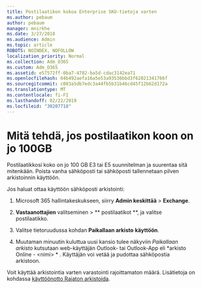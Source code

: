 ```yaml
---
title: Postilaatikon kokoa Enterprise SKU-tietoja varten
ms.author: pebaum
author: pebaum
manager: mnirkhe
ms.date: 3/27/2018
ms.audience: Admin
ms.topic: article
ROBOTS: NOINDEX, NOFOLLOW
localization_priority: Normal
ms.collection: Adm_O365
ms.custom: Adm_O365
ms.assetid: e57572ff-0ba7-4782-ba5d-cdac3142ea71
ms.openlocfilehash: 64b492aefa16a5e53a93536bbd3f62021341766f
ms.sourcegitcommit: c003a5db7edc3a44fb5b31b46cd45f12b62d172a
ms.translationtype: MT
ms.contentlocale: fi-FI
ms.lasthandoff: 02/22/2019
ms.locfileid: "30207718"
---
```

# <a name="what-to-do-if-your-mailbox-size-is-already-100gb"></a>Mitä tehdä, jos postilaatikon koon on jo 100GB

Postilaatikkosi koko on jo 100 GB E3 tai E5 suunnitelman ja suurentaa sitä mitenkään. Poista vanha sähköposti tai sähköposti tallennetaan pilven arkistoinnin käyttöön. 
  
Jos haluat ottaa käyttöön sähköposti arkistointi:
  
1. Microsoft 365 hallintakeskukseen, siirry **Admin keskittää** \> **Exchange**. 
    
2. **Vastaanottajien** valitseminen \> ** postilaatikot **, ja valitse postilaatikko. 
    
3. Valitse tietoruudussa kohdan **Paikallaan arkisto** **käyttöön**. 
    
4. Muutaman minuutin kuluttua uusi kansio tulee näkyviin *Paikallaan arkisto* kutsutaan web-käyttäjän Outlook- tai Outlook-App eli *arkisto Online - \<nimi\> * . Käyttäjän voi vetää ja pudottaa sähköpostia arkistoon. 
    
Voit käyttää arkistointia varten varastointi rajoittamaton määrä. Lisätietoja on kohdassa [käyttöönotto Rajaton arkistoida](https://support.office.com/article/enable-unlimited-archiving-in-office-365-admin-help-e2a789f2-9962-4960-9fd4-a00aa063559e).
  

